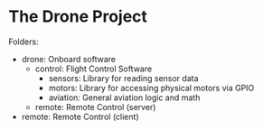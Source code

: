 The Drone Project
================

Folders:

- drone: Onboard software
    - control: Flight Control Software
        - sensors: Library for reading sensor data
        - motors: Library for accessing physical motors via GPIO
        - aviation: General aviation logic and math
    - remote: Remote Control (server)
- remote: Remote Control (client)
